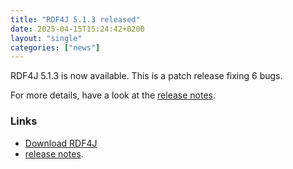 ```yaml
---
title: "RDF4J 5.1.3 released"
date: 2025-04-15T15:24:42+0200
layout: "single"
categories: ["news"]
---
```

RDF4J 5.1.3 is now available. This is a patch release fixing 6 bugs.

For more details, have a look at the [release notes](/release-notes/5.1.3).
<!--more-->
### Links

- [Download RDF4J](/download/)
- [release notes](/release-notes/5.1.3).
